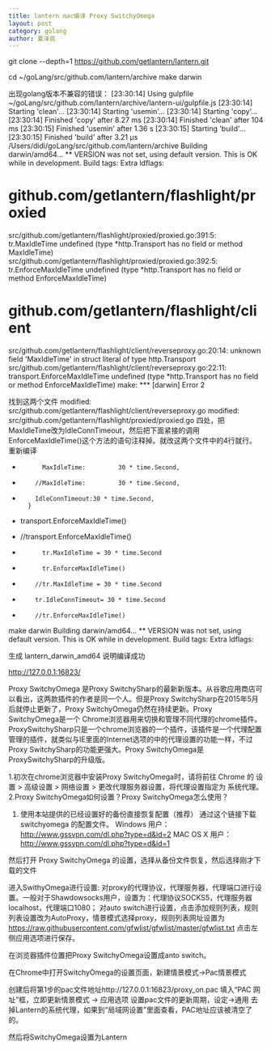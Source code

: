 ```yaml
---
title: lantern mac编译 Proxy SwitchyOmega
layout: post
category: golang
author: 夏泽民
---
```

git clone --depth=1 https://github.com/getlantern/lantern.git 

cd ~/goLang/src/github.com/lantern/archive
make darwin
<!-- more -->
出现golang版本不兼容的错误：
[23:30:14] Using gulpfile ~/goLang/src/github.com/lantern/archive/lantern-ui/gulpfile.js
[23:30:14] Starting 'clean'...
[23:30:14] Starting 'usemin'...
[23:30:14] Starting 'copy'...
[23:30:14] Finished 'copy' after 8.27 ms
[23:30:14] Finished 'clean' after 104 ms
[23:30:15] Finished 'usemin' after 1.36 s
[23:30:15] Starting 'build'...
[23:30:15] Finished 'build' after 3.21 μs
/Users/didi/goLang/src/github.com/lantern/archive
Building darwin/amd64...
** VERSION was not set, using default version. This is OK while in development.
Build tags:
Extra ldflags:
# github.com/getlantern/flashlight/proxied
src/github.com/getlantern/flashlight/proxied/proxied.go:391:5: tr.MaxIdleTime undefined (type *http.Transport has no field or method MaxIdleTime)
src/github.com/getlantern/flashlight/proxied/proxied.go:392:5: tr.EnforceMaxIdleTime undefined (type *http.Transport has no field or method EnforceMaxIdleTime)
# github.com/getlantern/flashlight/client
src/github.com/getlantern/flashlight/client/reverseproxy.go:20:14: unknown field 'MaxIdleTime' in struct literal of type http.Transport
src/github.com/getlantern/flashlight/client/reverseproxy.go:22:11: transport.EnforceMaxIdleTime undefined (type *http.Transport has no field or method EnforceMaxIdleTime)
make: *** [darwin] Error 2

找到这两个文件
	modified:   src/github.com/getlantern/flashlight/client/reverseproxy.go
	modified:   src/github.com/getlantern/flashlight/proxied/proxied.go
	四处，把MaxIdleTime改为IdleConnTimeout，然后把下面紧接的调用EnforceMaxIdleTime()这个方法的语句注释掉。就改这两个文件中的4行就行。重新编译 

-           MaxIdleTime:         30 * time.Second,
+         //MaxIdleTime:         30 * time.Second,
+         IdleConnTimeout:30 * time.Second,
        }
-   transport.EnforceMaxIdleTime()
+ //transport.EnforceMaxIdleTime()


-           tr.MaxIdleTime = 30 * time.Second
-           tr.EnforceMaxIdleTime()
+         //tr.MaxIdleTime = 30 * time.Second
+         tr.IdleConnTimeout= 30 * time.Second
+         //tr.EnforceMaxIdleTime()


make darwin
Building darwin/amd64...
** VERSION was not set, using default version. This is OK while in development.
Build tags:
Extra ldflags:

生成 	lantern_darwin_amd64 说明编译成功

http://127.0.0.1:16823/


	
Proxy SwitchyOmega 是Proxy SwitchySharp的最新新版本。从谷歌应用商店可以看出，这两款插件的作者是同一个人。但是Proxy SwitchySharp在2015年5月后就停止更新了，Proxy SwitchyOmega仍然在持续更新。Proxy SwitchyOmega是一个 Chrome浏览器用来切换和管理不同代理的chrome插件。ProxySwitchySharp只是一个chrome浏览器的一个插件，该插件是一个代理配置管理的插件，就类似与IE里面的Internet选项的中的代理设置的功能一样，不过Proxy SwitchySharp的功能更强大。Proxy SwitchyOmega是ProxySwitchySharp的升级版。

1.初次在chrome浏览器中安装Proxy SwitchyOmega时，请将前往 Chrome 的 设置 > 高级设置 > 网络设置 > 更改代理服务器设置，将代理设置指定为 系统代理。
2.Proxy SwitchyOmega如何设置？Proxy SwitchyOmega怎么使用？
1. 使用本站提供的已经设置好的备份直接恢复配置（推荐）
通过这个链接下载 switchyomega 的配置文件。
Windows 用户：http://www.gssvpn.com/dl.php?type=d&id=2
MAC OS X 用户：http://www.gssvpn.com/dl.php?type=d&id=1
 
然后打开 Proxy SwitchyOmega 的设置，选择从备份文件恢复，然后选择刚才下载的文件

进入SwithyOmega进行设置:
对proxy的代理协议，代理服务器，代理端口进行设置。一般对于Shawdowsocks用户，设置为：代理协议SOCKS5，代理服务器localhost，代理端口1080；
对auto switch进行设置，点击添加规则列表，规则列表设置改为AutoProxy，情景模式选择proxy，规则列表网址设置为
https://raw.githubusercontent.com/gfwlist/gfwlist/master/gfwlist.txt
点击左侧应用选项进行保存。

在浏览器插件位置把Proxy SwitchyOmega设置成anto switch。


在Chrome中打开SwitchyOmega的设置页面，新建情景模式->Pac情景模式

创建后将第1步的pac文件地址http://127.0.0.1:16823/proxy_on.pac 填入“PAC 网址”框，立即更新情景模式 -> 应用选项
设置pac文件的更新周期，设定->通用
去掉Lantern的系统代理，如果到“局域网设置”里面查看，PAC地址应该被清空了的。

然后将SwitchyOmega设置为Lantern

